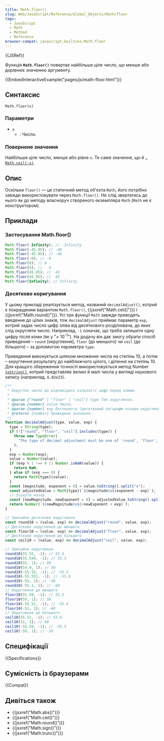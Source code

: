 ```yaml
---
title: Math.floor()
slug: Web/JavaScript/Reference/Global_Objects/Math/floor
tags:
  - JavaScript
  - Math
  - Method
  - Reference
browser-compat: javascript.builtins.Math.floor
---
```


{{JSRef}}

Функція **`Math.floor()`** повертає найбільше ціле число, що менше або дорівнює значенню аргументу.

{{EmbedInteractiveExample("pages/js/math-floor.html")}}

## Синтаксис

```js-nolint
Math.floor(x)
```

### Параметри

- `x`
  - : Число.

### Повернене значення

Найбільше ціле число, менше або рівне `x`. Те саме значення, що й [`-Math.ceil(-x)`](/uk/docs/Web/JavaScript/Reference/Global_Objects/Math/ceil).

## Опис

Оскільки `floor()` — це статичний метод об'єкта `Math`, його потрібно завжди використовувати через `Math.floor()`. Не слід звертатись до нього як до методу власноруч створеного екземпляра `Math` (`Math` не є конструктором).

## Приклади

### Застосування Math.floor()

```js
Math.floor(-Infinity); // -Infinity
Math.floor(-45.95); // -46
Math.floor(-45.05); // -46
Math.floor(-0); // -0
Math.floor(0); // 0
Math.floor(4); //   4
Math.floor(45.05); //  45
Math.floor(45.95); //  45
Math.floor(Infinity); // Infinity
```

### Десяткове коригування

У цьому прикладі реалізується метод, названий `decimalAdjust()`, котрий є покращеним варіантом `Math.floor()`, {{jsxref("Math.ceil()")}} і {{jsxref("Math.round()")}}. Усі три функції `Math` завжди приводять введення до цілих знаків, тож `decimalAdjust` приймає параметр `exp`, котрий задає число цифр зліва від десяткового розділювача, до яких слід округляти число. Наприклад, `-1` означає, що треба залишити одну цифру після коми (як у "× 10<sup>-1</sup>"). На додачу він дає змогу обрати спосіб приведення – `round` (округлення), `floor` (до меншого) чи `ceil` (до більшого) – за допомогою параметра `type`.

Приведення виконується шляхом множення числа на степінь 10, а потім – округлення результату до найближчого цілого, і ділення на степінь 10. Для кращого збереження точності використовується метод Number [`toString()`](/uk/docs/Web/JavaScript/Reference/Global_Objects/Number/toString), котрий представляє великі й малі числа у вигляді наукового запису (наприклад, `6.02e23`).

```js
/**
 * Округляє число до відповідної кількості цифр перед комою.
 *
 * @param {"round" | "floor" | "ceil"} type Тип округлення.
 * @param {number} value Число.
 * @param {number} exp Експонента (десятковий логарифм основи округлення).
 * @returns {number} Приведене значення.
 */
function decimalAdjust(type, value, exp) {
  type = String(type);
  if (!["round", "floor", "ceil"].includes(type)) {
    throw new TypeError(
      "The type of decimal adjustment must be one of 'round', 'floor', or 'ceil'."
    );
  }
  exp = Number(exp);
  value = Number(value);
  if (exp % 1 !== 0 || Number.isNaN(value)) {
    return NaN;
  } else if (exp === 0) {
    return Math[type](value);
  }
  const [magnitude, exponent = 0] = value.toString().split("e");
  const adjustedValue = Math[type](`${magnitude}e${exponent - exp}`);
  // Зсунути назад
  const [newMagnitude, newExponent = 0] = adjustedValue.toString().split("e");
  return Number(`${newMagnitude}e${+newExponent + exp}`);
}

// Звичайне десяткове округлення
const round10 = (value, exp) => decimalAdjust("round", value, exp);
// Десяткове округлення до меншого
const floor10 = (value, exp) => decimalAdjust("floor", value, exp);
// Десяткове округлення до більшого
const ceil10 = (value, exp) => decimalAdjust("ceil", value, exp);

// Звичайне округлення
round10(55.55, -1); // 55.6
round10(55.549, -1); // 55.5
round10(55, 1); // 60
round10(54.9, 1); // 50
round10(-55.55, -1); // -55.5
round10(-55.551, -1); // -55.6
round10(-55, 1); // -50
round10(-55.1, 1); // -60
// Округлення до меншого
floor10(55.59, -1); // 55.5
floor10(59, 1); // 50
floor10(-55.51, -1); // -55.6
floor10(-51, 1); // -60
// Округлення до більшого
ceil10(55.51, -1); // 55.6
ceil10(51, 1); // 60
ceil10(-55.59, -1); // -55.5
ceil10(-59, 1); // -50
```

## Специфікації

{{Specifications}}

## Сумісність із браузерами

{{Compat}}

## Дивіться також

- {{jsxref("Math.abs()")}}
- {{jsxref("Math.ceil()")}}
- {{jsxref("Math.round()")}}
- {{jsxref("Math.sign()")}}
- {{jsxref("Math.trunc()")}}
